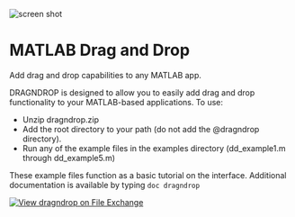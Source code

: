 ![screen shot](https://www.mathworks.com/matlabcentral/mlc-downloads/downloads/submissions/4224/versions/3/screenshot.jpg)
# MATLAB Drag and Drop
Add drag and drop capabilities to any MATLAB app. 

DRAGNDROP is designed to allow you to easily add drag and drop functionality to your MATLAB-based applications.
To use:
- Unzip dragndrop.zip
- Add the root directory to your path (do not add the @dragndrop directory).
- Run any of the example files in the examples directory (dd_example1.m through dd_example5.m)

These example files function as a basic tutorial on the interface. Additional documentation is available by typing ```doc dragndrop```


[![View dragndrop on File Exchange](https://www.mathworks.com/matlabcentral/images/matlab-file-exchange.svg)](https://www.mathworks.com/matlabcentral/fileexchange/4224-dragndrop)
